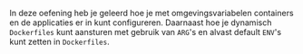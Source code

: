 In deze oefening heb je geleerd hoe je met omgevingsvariabelen containers en de applicaties er in kunt configureren. Daarnaast hoe je dynamisch `Dockerfiles` kunt aansturen met gebruik van `ARG`'s en alvast default `ENV`'s kunt zetten in `Dockerfiles`.